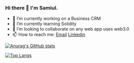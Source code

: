 
<!--
**N-E-K-0/N-E-K-0** is a ✨ _special_ ✨ repository because its `README.md` (this file) appears on your GitHub profile.

Here are some ideas to get you started:

- 🔭 I’m currently working on ...
- 🌱 I’m currently learning ...
- 👯 I’m looking to collaborate on ...
- 🤔 I’m looking for help with ...
- 💬 Ask me about ...
- 📫 How to reach me: ...
- 😄 Pronouns: ...
- ⚡ Fun fact: ...
-->


### Hi there 👋 I'm Samiul.

- 🔭 I’m currently working on a Business CRM
- 🌱 I’m currently learning Solidity
- 👯 I’m looking to collaborate on any web app uses web3.0 
- 📫 How to reach me: [Email](isamiul120@gmail.com) [Linkedin](https://www.linkedin.com/in/mohammed-samiul-islam-47a2b0a1/)

[![Anurag's GitHub stats](https://github-readme-stats.vercel.app/api?username=N-E-K-0&show_icons=true&theme=github_dark&count_private=true)](https://github.com/N-E-K-0)

[![Top Langs](https://github-readme-stats.vercel.app/api/top-langs/?username==N-E-K-0&layout=compact)](https://github.com/N-E-K-0/github-readme-stats)



